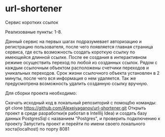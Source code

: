 # url-shortener

Сервис коротких ссылок

Реализованые пункты: 1-8.

Данный сервис на первых шагах подразумевает авторизацию и регистрацию пользователя, после чего появляется главная страница сервиса, где есть возможность создать короткую ссылку по имеющейся длинной ссылке. После ее создания в интерактивном режиме осуществить переход по любой из созданных ссылок. Рядом с каждым ссылочным объектом расположены счетчики переходов и уникальных переходов. Срок жизни ссылочного объекта установлен в 2 минуты, после чего вся информация о нем удаляется. Так же предусмотрена возможность удалить созданную ссылку вручную.

Для сборки проекта необходимо:

Cкачать исходный код в локальный репозиторий с помощбю команды: git clone https://github.com/Alexeiyaganov/url-shortener.git
Открыть проект в среде разработки(я работал в Intelllij Idea) и создать базу данных PostgresSql c названием "Postgres", и проверить подключению к проекту
Запустить проект и перейти по имени своего локального хоста(localhost) по порту 8081
